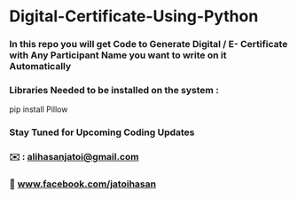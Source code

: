 # Digital-Certificate-Using-Python 

### In this repo you will get Code to Generate Digital /  E- Certificate with Any Participant Name you want to write on it Automatically
### Libraries Needed to be installed on the system : 
pip install Pillow
### Stay Tuned for Upcoming Coding Updates
### ✉️ : alihasanjatoi@gmail.com
### 👋 www.facebook.com/jatoihasan
